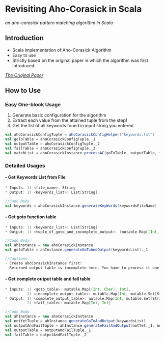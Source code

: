 # Revisiting Aho-Corasick in Scala
*an aho-corasick pattern matching algorithm in Scala*

## Introduction 
* Scala implementation of Aho-Corasick Algorithm
* Easy to use
* Strictly based on the original paper in which the algorithm was first introduced

*[The Original Paper <Efficient String Matching: An Aid to Bibliographic Search>](http://citeseerx.ist.psu.edu/viewdoc/download?doi=10.1.1.96.4671&rep=rep1&type=pdf)*

## How to Use

### Easy One-block Usage
1. Generate basic configuration for the algorithm
2. Extract each value from the attained tuple from the step1
3. Get the list of all keywords found in input string you entered 

```Scala
val ahoCorasickConfigTuple = ahoCorasickConfigHelper("keywords.txt")
val goToTable = ahoCorasickConfigTuple._1
val outputTable = ahoCorasickConfigTuple._2
val failTable = ahoCorasickConfigTuple._3
val matchList = ahoCorasickInstance.processAC(goToTable, outputTable, failTable, inputStr)
```

### Detailed Usages

#### - Get Keywords List from File

```Scala
* Inputs: 1) <file_name>: String
* Output: 2) <keywords_list>: List[String]

//Code Body
val keywords = ahoCorasickInstance.generateKeyWords(keywordsFileName)
```

#### - Get goto function table

```Scala
* Inputs: 1) <keywords_list>: List[String]
* Output: 1) <tuple_of_goto_and_incomplete_output>: (mutable.Map[(Int, Char), Int],mutable.Map[Int, mutable.Set[String]])

//Code Body
val ahInstance = new ahoCorasickInstance
val gotoTable = ahInstance.generateGoToAndOutput(keywordsList)._1

//Cautions
- Create ahoCorasickInstance first!
- Returned output table is incomplete here. You have to process it one more time. (See the next)
```

#### - Get complete output table and fail table

```Scala
* Inputs: 1) <goto_table>: mutable.Map[(Int, Char), Int], 
          2) <incomplete_output_table>: mutable.Map[Int, mutable.Set[String]]
* Output: 1) <complete_output_table>: mutable.Map[Int, mutable.Set[String]]
          2) <fail_table>: mutable.Map[Int, Int]

//Code Body
val ahInstance = new ahoCorasickInstance
val notYetTuple = ahInstance.generateGoToAndOutput(keywordsList)
val outputAndFailTuple = ahInstance.generateFailAndOutput(notYet._1, notYet._2)
val outputTable = outputAndFailTuple._1
val failTable = outputAndFailTuple._2
```

